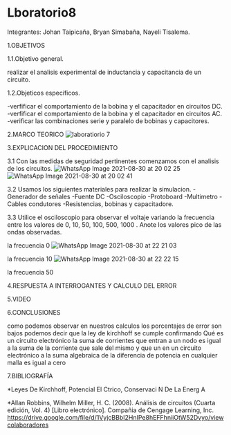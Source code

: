 # Lboratorio8

Integrantes: Johan Taipicaña, Bryan Simabaña, Nayeli Tisalema.

1.OBJETIVOS

1.1.Objetivo general.

realizar el analisis experimental de inductancia y capacitancia de un circuito.

1.2.Objeticos específicos.

-verfificar el comportamiento de la bobina y  el capacitador en circuitos DC.
-verfificar el comportamiento de la bobina y  el capacitador en circuitos AC.
-verificar las combinaciones serie y paralelo de bobinas y capacitores.


2.MARCO TEORICO
![laboratiorio 7](https://user-images.githubusercontent.com/81887698/131426258-5223f2b2-9601-49e5-8fe6-b2ff1bc259cd.PNG)



3.EXPLICACION DEL PROCEDIMIENTO

3.1 Con las medidas de seguridad pertinentes comenzamos con el analisis de los circuitos.
![WhatsApp Image 2021-08-30 at 20 02 25](https://user-images.githubusercontent.com/81887698/131424975-cc7d3957-5449-44af-9685-5f1b582ca3b3.jpeg)
![WhatsApp Image 2021-08-30 at 20 02 41](https://user-images.githubusercontent.com/81887698/131424979-c7328a4f-5722-4722-ab59-17d29e08dcde.jpeg)

3.2 Usamos los siguientes materiales para realizar la simulacion.
  -Generador de señales
  -Fuente DC
  -Osciloscopio
  -Protoboard
  -Multimetro
  -Cables condutores
  -Resistencias, bobinas y capacitadore.
  
3.3 Utilice el osciloscopio para observar el voltaje variando la frecuencia entre los valores de 0, 10, 50, 100, 500, 1000 . Anote los valores pico de las ondas observadas.

la frecuencia 0
![WhatsApp Image 2021-08-30 at 22 21 03](https://user-images.githubusercontent.com/81887698/131436494-8556273f-2c6f-465b-b729-cecbf08a4af4.jpeg)

la frecuencia 10
![WhatsApp Image 2021-08-30 at 22 22 15](https://user-images.githubusercontent.com/81887698/131436544-34e6c833-c963-415b-a600-bfb2a4772419.jpeg)

la frecuencia 50


4.RESPUESTA A INTERROGANTES Y CALCULO DEL ERROR



5.VIDEO



6.CONCLUSIONES

como podemos observar en nuestros calculos los porcentajes de error son bajos podemos decir que la ley de kirchhoff se cumple confirmando Qué es un circuito electrónico la suma de corrientes que entran a un nodo es igual a la suma de la corriente que sale del mismo y que un en un circuito electrónico a la suma algebraica de la diferencia de potencia en cualquier malla es igual a cero

7.BIBLIOGRAFÍA

*Leyes De Kirchhoff, Potencial El Ctrico, Conservaci N De La Energ A

*Allan Robbins, Wilhelm Miller, H. C. (2008). Análisis de circuitos (Cuarta edición, Vol. 4) [Libro electrónico]. Compañia de Cengage Learning, Inc. https://drive.google.com/file/d/1VyjcBBbI2HnIPe8hEFFhniiOtW52Dvyo/viewcolaboradores



















